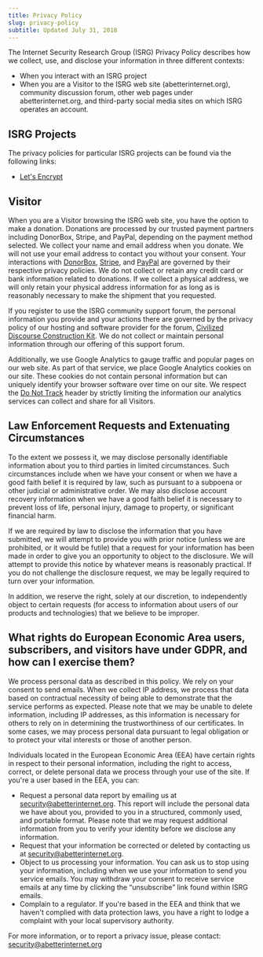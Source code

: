 ```yaml
---
title: Privacy Policy
slug: privacy-policy
subtitle: Updated July 31, 2018
---
```


The Internet Security Research Group (ISRG) Privacy Policy describes how we collect, use, and disclose your information in three different contexts:

* When you interact with an ISRG project
* When you are a Visitor to the ISRG web site (abetterinternet.org), community discussion forum, other web pages under abetterinternet.org, and third-party social media sites on which ISRG operates an account.


## ISRG Projects

The privacy policies for particular ISRG projects can be found via the following links:

* [Let's Encrypt](https://letsencrypt.org/privacy/)

## Visitor

When you are a Visitor browsing the ISRG web site, you have the option to make a donation. Donations are processed by our trusted payment partners including DonorBox, Stripe, and PayPal, depending on the payment method selected. We collect your name and email address when you donate. We will not use your email address to contact you without your consent. Your interactions with [DonorBox](https://donorbox.org/privacy), [Stripe](https://stripe.com/privacy/), and [PayPal](https://www.paypal.com/us/webapps/mpp/ua/privacy-full) are governed by their respective privacy policies. We do not collect or retain any credit card or bank information related to donations. If we collect a physical address, we will only retain your physical address information for as long as is reasonably necessary to make the shipment that you requested.

If you register to use the ISRG community support forum, the personal information you provide and your actions there are governed by the privacy policy of our hosting and software provider for the forum, [Civilized Discourse Construction Kit](https://www.discourse.org/privacy). We do not collect or maintain personal information through our offering of this support forum.

Additionally, we use Google Analytics to gauge traffic and popular pages on our web site. As part of that service, we place Google Analytics cookies on our site. These cookies do not contain personal information but can uniquely identify your browser software over time on our site. We respect the [Do Not Track](http://donottrack.us/) header by strictly limiting the information our analytics services can collect and share for all Visitors.

## Law Enforcement Requests and Extenuating Circumstances

To the extent we possess it, we may disclose personally identifiable information about you to third parties in limited circumstances. Such circumstances include when we have your consent or when we have a good faith belief it is required by law, such as pursuant to a subpoena or other judicial or administrative order. We may also disclose account recovery information when we have a good faith belief it is necessary to prevent loss of life, personal injury, damage to property, or significant financial harm.

If we are required by law to disclose the information that you have submitted, we will attempt to provide you with prior notice (unless we are prohibited, or it would be futile) that a request for your information has been made in order to give you an opportunity to object to the disclosure. We will attempt to provide this notice by whatever means is reasonably practical. If you do not challenge the disclosure request, we may be legally required to turn over your information.

In addition, we reserve the right, solely at our discretion, to independently object to certain requests (for access to information about users of our products and technologies) that we believe to be improper.

## What rights do European Economic Area users, subscribers, and visitors have under GDPR, and how can I exercise them?

We process personal data as described in this policy. We rely on your consent to send emails. When we collect IP address, we process that data based on contractual necessity of being able to demonstrate that the service performs as expected. Please note that we may be unable to delete information, including IP addresses, as this information is necessary for others to rely on in determining the trustworthiness of our certificates. In some cases, we may process personal data pursuant to legal obligation or to protect your vital interests or those of another person.

Individuals located in the European Economic Area (EEA) have certain rights in respect to their personal information, including the right to access, correct, or delete personal data we process through your use of the site. If you're a user based in the EEA, you can:

* Request a personal data report by emailing us at security@abetterinternet.org. This report will include the personal data we have about you, provided to you in a structured, commonly used, and portable format. Please note that we may request additional information from you to verify your identity before we disclose any information.
* Request that your information be corrected or deleted by contacting us at security@abetterinternet.org.
* Object to us processing your information. You can ask us to stop using your information, including when we use your information to send you service emails. You may withdraw your consent to receive service emails at any time by clicking the “unsubscribe” link found within ISRG emails.
* Complain to a regulator. If you're based in the EEA and think that we haven't complied with data protection laws, you have a right to lodge a complaint with your local supervisory authority.

For more information, or to report a privacy issue, please contact: [security@abetterinternet.org](mailto:security@abetterinternet.org)
